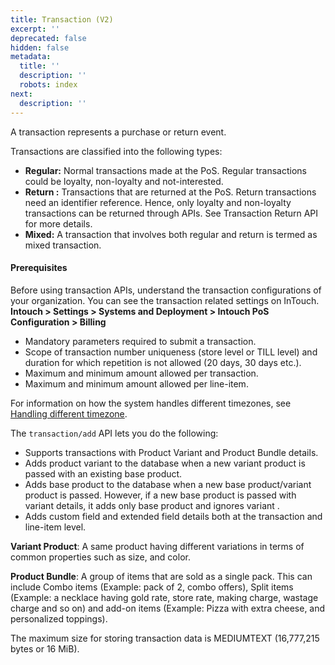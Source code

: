 ```yaml
---
title: Transaction (V2)
excerpt: ''
deprecated: false
hidden: false
metadata:
  title: ''
  description: ''
  robots: index
next:
  description: ''
---
```

A transaction represents a purchase or return event.

Transactions are classified into the following types:

* **Regular:** Normal transactions made at the PoS. Regular transactions could be loyalty, non-loyalty and not-interested.
* **Return :** Transactions that are returned at the PoS. Return transactions need an identifier reference. Hence, only loyalty and non-loyalty transactions can be returned through APIs. See Transaction Return API for more details.
* **Mixed:** A transaction that involves both regular and return is termed as mixed transaction.

#### Prerequisites

Before using transaction APIs, understand the transaction configurations of your organization. You can see the transaction related settings on InTouch.\
**Intouch > Settings > Systems and Deployment > Intouch PoS Configuration > Billing** 

* Mandatory parameters required to submit a transaction.
* Scope of transaction number uniqueness (store level or TILL level) and duration for which repetition is not allowed (20 days, 30 days etc.).
* Maximum and minimum amount allowed per transaction.
* Maximum and minimum amount allowed per line-item.

For information on how the system handles different timezones, see [Handling different timezone](https://docs.capillarytech.com/reference/timezone-in-api-response).

The `transaction/add` API lets you do the following:

* Supports transactions with Product Variant and Product Bundle details.
* Adds product variant to the database when a new variant product is passed with an existing base product.
* Adds base product to the database when a new base product/variant product is passed. However, if a new base product is passed with variant details, it adds only base product and ignores variant .
* Adds custom field and extended field details both at the transaction and line-item level.

**Variant Product**: A same product having different variations in terms of common properties such as size, and color.

**Product Bundle**: A group of items that are sold as a single pack. This can include Combo items (Example: pack of 2, combo offers), Split items (Example: a necklace having gold rate, store rate, making charge, wastage charge and so on) and add-on items (Example: Pizza with extra cheese, and personalized toppings).

The maximum size for storing transaction data is MEDIUMTEXT (16,777,215 bytes or 16 MiB).
